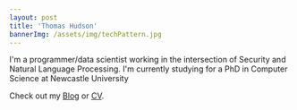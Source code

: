 ```yaml
---
layout: post
title: 'Thomas Hudson'
bannerImg: /assets/img/techPattern.jpg
---
```


I'm a programmer/data scientist working in the intersection of Security and Natural Language Processing. I'm currently studying for a PhD in Computer Science at Newcastle University

Check out my [Blog](/blog) or [CV](/cv).